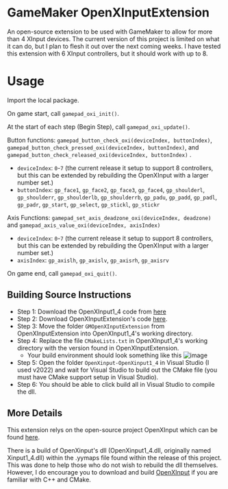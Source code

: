 # GameMaker OpenXInputExtension
An open-source extension to be used with GameMaker to allow for more than 4 XInput devices. The current version of this project is limited on what it can do, but I plan to flesh it out over the next coming weeks. I have tested this extension with 6 XInput controllers, but it should work with up to 8.

# Usage
Import the local package.

On game start, call `gamepad_oxi_init()`.

At the start of each step (Begin Step), call `gamepad_oxi_update()`.

Button functions: `gamepad_button_check_oxi(deviceIndex, buttonIndex)`, `gamepad_button_check_pressed_oxi(deviceIndex, buttonIndex)`, and `gamepad_button_check_released_oxi(deviceIndex, buttonIndex)` .
- `deviceIndex`: `0`-`7` (the current release it setup to support 8 controllers, but this can be extended by rebuilding the OpenXInput with a larger number set.)
- `buttonIndex`: `gp_face1`, `gp_face2`, `gp_face3`, `gp_face4`, `gp_shoulderl`, `gp_shoulderr`, `gp_shoulderlb`, `gp_shoulderrb`, `gp_padu`, `gp_padd`, `gp_padl`, `gp_padr`, `gp_start`, `gp_select`, `gp_stickl`, `gp_stickr`

Axis Functions: `gamepad_set_axis_deadzone_oxi(deviceIndex, deadzone)` and  `gamepad_axis_value_oxi(deviceIndex, axisIndex)`
- `deviceIndex`: `0`-`7` (the current release it setup to support 8 controllers, but this can be extended by rebuilding the OpenXInput with a larger number set.)
- `axisIndex`: `gp_axislh`, `gp_axislv`, `gp_axisrh`, `gp_axisrv`

On game end, call `gamepad_oxi_quit()`.

## Building Source Instructions
- Step 1: Download the OpenXInput1_4 code from [here](https://github.com/Nemirtingas/OpenXinput/tree/OpenXinput1_4)
- Step 2: Download OpenXInputExtension's code [here](https://github.com/andrew171717/OpenXInputExtension/archive/refs/heads/main.zip).
- Step 3: Move the folder `GMOpenXInputExtension` from OpenXInputExtension into OpenXInput1_4's working directory.
- Step 4: Replace the file `CMakeLists.txt` in OpenXInput1_4's working directory with the version found in OpenXInputExtension.
  - Your build environment should look something like this ![image](https://github.com/andrew171717/OpenXInputExtension/assets/25375491/fd118b47-c2e5-4125-adef-1a0a14f08cd0)
- Step 5: Open the folder `OpenXinput-OpenXinput1_4` in Visual Studio (I used v2022) and wait for Visual Studio to build out the CMake file (you must have CMake support setup in Visual Studio).
- Step 6: You should be able to click build all in Visual Studio to compile the dll.

## More Details
This extension relys on the open-source project OpenXInput which can be found [here](https://github.com/Nemirtingas/OpenXinput/tree/OpenXinput1_4).

There is a build of OpenXinput's dll (OpenXinput1_4.dll, originally named Xinput1_4.dll) within the .yymaps file found within the release of this project. This was done to help those who do not wish to rebuild the dll themselves. However, I do encourage you to download and build [OpenXInput](https://github.com/Nemirtingas/OpenXinput/tree/OpenXinput1_4) if you are familiar with C++ and CMake.














